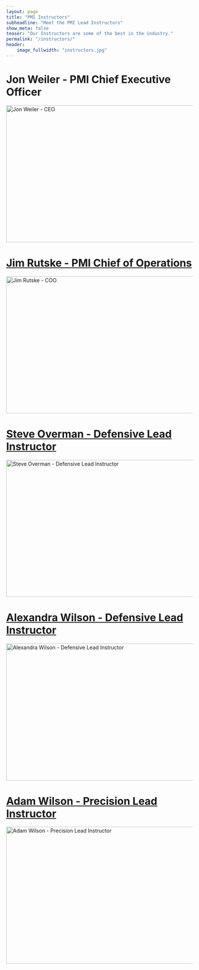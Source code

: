 ```yaml
---
layout: page
title: "PMI Instructors"
subheadline: "Meet the PMI Lead Instructors"
show_meta: false
teaser: "Our Instructors are some of the best in the industry."
permalink: "/instructors/"
header:
    image_fullwidth: "instructors.jpg"
---
```


# Jon Weiler - PMI Chief Executive Officer

<a href="/jon_weiler/"><img src="http://professionalmarksmen.com/images/jonweiler.jpg" alt="Jon Weiler - CEO" style="width:800px;height:370px;">

# Jim Rutske - PMI Chief of Operations

<a href="/jim_rutske/"><img src="http://professionalmarksmen.com/images/jimrutske.jpg" alt="Jim Rutske - COO" style="width:800px;height:370px;">

# Steve Overman - Defensive Lead Instructor

<a href="/steve_overman/"><img src="http://professionalmarksmen.com/images/steveoverman.jpg" alt="Steve Overman - Defensive Lead Instructor" style="width:800px;height:370px;">

# Alexandra Wilson - Defensive Lead Instructor

<a href="/alexandra_wilson/"><img src="http://professionalmarksmen.com/images/alexandrawilson.jpg" alt="Alexandra Wilson - Defensive Lead Instructor" style="width:800px;height:370px;">

# Adam Wilson - Precision Lead Instructor

<a href="/adam_wilson/"><img src="http://professionalmarksmen.com/images/adamwilson.jpg" alt="Adam Wilson - Precision Lead Instructor" style="width:800px;height:370px;">




